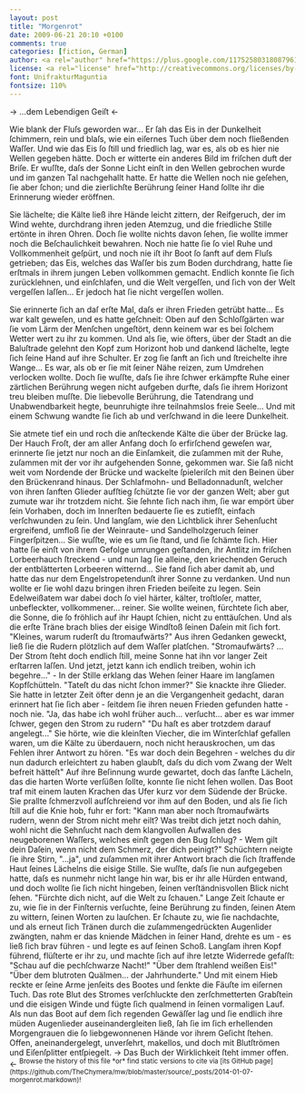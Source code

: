 ```yaml
---
layout: post
title: "Morgenrot"
date: 2009-06-21 20:10 +0100
comments: true
categories: [fiction, German]
author: <a rel="author" href="https://plus.google.com/117525803180879614771/posts">Horea Christian</a>
license: <a rel="license" href="http://creativecommons.org/licenses/by-sa/4.0/">Creative Commons Attribution-ShareAlike 4.0 International License</a>.
font: UnifrakturMaguntia
fontsize: 110%
---
```


-> ...dem Lebendigen Geiſt <-

Wie blank der Fluſs geworden war... 
Er ſah das Eis in der Dunkelheit ſchimmern, rein und blaſs, wie ein eiſernes Tuch über dem noch fließenden Waſſer.
Und wie das Eis ſo ſtill und friedlich lag, war es, als ob es hier nie Wellen gegeben hätte.
Doch er witterte ein anderes Bild im friſchen duft der Briſe.
Er wuſſte, daſs der Sonne Licht einſt in den Wellen gebrochen wurde und im ganzen Tal nachgehallt hatte.
Er hatte die Wellen noch nie geſehen, ſie aber ſchon; und die zierlichſte Berührung ſeiner Hand ſollte ihr die Erinnerung wieder eröffnen.

Sie lächelte; die Kälte ließ ihre Hände leicht zittern, 
der Reifgeruch, der im Wind wehte, durchdrang ihren jeden Atemzug, und die friedliche Stille ertönte in ihren Ohren.
Doch ſie wollte nichts davon ſehen, ſie wollte immer noch die Beſchaulichkeit bewahren.
Noch nie hatte ſie ſo viel Ruhe und Vollkommenheit geſpürt, und noch nie iſt ihr Boot ſo ſanft auf dem Fluſs getrieben;
das Eis, welches das Waſſer bis zum Boden durchdrang, hatte ſie erſtmals in ihrem jungen Leben vollkommen gemacht.
Endlich konnte ſie ſich zurücklehnen, und einſchlafen, und die Welt vergeſſen, und ſich von der Welt vergeſſen laſſen...
Er jedoch hat ſie nicht vergeſſen wollen.

<!-- more -->

Sie erinnerte ſich an daſ erſte Mal, daſs er ihren Frieden getrübt hatte... 
Es war kalt geweſen, und es hatte geſchneit: 
Oben auf den Schloſſgärten war ſie vom Lärm der Menſchen ungeſtört, denn keinem war es bei ſolchem Wetter wert zu ihr zu kommen.
Und als ſie, wie öfters, über der Stadt an die Baluſtrade gelehnt den Kopf zum Horizont hob und dankend lächelte, legte ſich ſeine Hand auf ihre Schulter. 
Er zog ſie ſanft an ſich und ſtreichelte ihre Wange... 
Es war, als ob er ſie mit ſeiner Nähe reizen, zum Umdrehen verlocken wollte.
Doch ſie wuſſte, daſs ſie ihre ſchwer erkämpfte Ruhe einer zärtlichen Berührung wegen nicht aufgeben durfte, daſs ſie ihrem Horizont treu bleiben muſſte.
Die liebevolle Berührung, die Tatendrang und Unabwendbarkeit hegte, beunruhigte ihre teilnahmslos freie Seele...
Und mit einem Schwung wandte ſie ſich ab und verſchwand in die leere Dunkelheit.

<!--- 
"Träume nicht!" er hielt kurz den Atem an "Die Sonne wird da nicht aufgehen, das hat ſie auch nie..." ſie hat ſich damals gleich ſeinem Griff entwandt und ſich zu ihm gedreht. "Die Sonne iſt doch ſchon aufgegangen, es iſt ja hellichſter Tag!" 
---!>

Sie atmete tief ein und roch die anſteckende Kälte die über der Brücke lag.
Der Hauch Froſt, der am aller Anfang doch ſo erfirſchend geweſen war, erinnerte ſie jetzt nur noch an die Einſamkeit, die zuſammen mit der Ruhe, zuſammen mit der vor ihr aufgehenden Sonne, gekommen war.
Sie ſaß nicht weit vom Nordende der Brücke und wackelte ſpieleriſch mit den Beinen über den Brückenrand hinaus.
Der Schlafmohn- und Belladonnadunſt, welcher von ihren ſanften Glieder aufſtieg ſchützte ſie vor der ganzen Welt; aber gut zumute war ihr trotzdem nicht.
Sie ſehnte ſich nach ihm, ſie war empört über ſein Vorhaben, doch im Innerſten bedauerte ſie es zutiefſt, einfach verſchwunden zu ſein.
Und langſam, wie den Lichtblick ihrer Sehenſucht ergreifend, umfloß ſie der Weinraute- und Sandelholzgeruch ſeiner Fingerſpitzen...
Sie wuſſte, wie es um ſie ſtand, und ſie ſchämte ſich.
Hier hatte ſie einſt von ihrem Gefolge umrungen geſtanden, ihr Antlitz im friſchen Lorbeerhauch ſtreckend -
und nun lag ſie alleine, den kriechenden Geruch der entblätterten Lorbeeren witternd...
Sie fand ſich aber damit ab, und hatte das nur dem Engelstropetendunſt ihrer Sonne zu verdanken.
Und nun wollte er ſie wohl dazu bringen ihren Frieden beiſeite zu legen.
Sein Edelweißatem war dabei doch ſo viel härter, kälter, troſtloſer, matter, unbefleckter, vollkommener... reiner.
Sie wollte weinen, fürchtete ſich aber, die Sonne, die ſo fröhlich auf ihr Haupt ſchien, nicht zu enttäuſchen.
Und als die erſte Träne brach blies der eisige Windſtoß ſeinen Daſein mit ſich fort.

"Kleines, warum ruderſt du ſtromaufwärts?"  
Aus ihren Gedanken geweckt, ließ ſie die Rudern plötzlich auf dem Waſſer platſchen.  
"Stromaufwärts? ... Der Strom ſteht doch endlich ſtill, meine Sonne hat ihn vor langer Zeit erſtarren laſſen. 
Und jetzt, jetzt kann ich endlich treiben, wohin ich begehre..." -
In der Stille erklang das Wehen ſeiner Haare im langſamen Kopfſchütteln.  
"Tateſt du das nicht ſchon immer?"  
Sie knackte ihre Glieder.
Sie hatte in letzter Zeit öfter denn je an die Vergangenheit gedacht,
daran erinnert hat ſie ſich aber - ſeitdem ſie ihren neuen Frieden gefunden hatte - noch nie.  
"Ja, das habe ich wohl früher auch... verſucht... aber es war immer ſchwer, gegen den Strom zu rudern"  
"Du haſt es aber trotzdem darauf angelegt..."  
Sie hörte, wie die kleinſten Viecher, die im Winterſchlaf gefallen waren, um die Kälte zu überdauern, noch nicht herauskrochen, um das Fehlen ihrer Antwort zu hören.  
"Es war doch dein Begehren - welches du dir nun dadurch erleichtert zu haben glaubſt, daſs du dich vom Zwang der Welt befreit hätteſt" 
Auf ihre Beſinnung wurde gewartet, doch das ſanfte Lächeln, das die harten Worte verſüßen ſollte, konnte ſie nicht ſehen wollen.
Das Boot traf mit einem lauten Krachen das Ufer kurz vor dem Südende der Brücke.
Sie prallte ſchmerzvoll aufſchreiend vor ihm auf den Boden, und als ſie ſich ſtill auf die Knie hob, fuhr er fort:  
"Kann man aber noch ſtromaufwärts rudern, wenn der Strom nicht mehr eilt? 
Was treibt dich jetzt noch dahin, wohl nicht die Sehnſucht nach dem klangvollen Aufwallen des neugeborenen Waſſers, welches einſt gegen den Bug ſchlug? - 
Wem gilt dein Daſein, wenn nicht dem Schmerz, der dich peinigt?"  
Schüchtern neigte ſie ihre Stirn, "...ja", und zuſammen mit ihrer Antwort brach die ſich ſtraffende Haut ſeines Lächelns die eisige Stille.
Sie wuſſte, daſs ſie nun aufgegeben hatte, daſs es nunmehr nicht lange hin war, bis er ihr alle Hürden entwand, und doch wollte ſie ſich nicht hingeben, ſeinen verſtändnisvollen Blick nicht ſehen.  
"Fürchte dich nicht, auf die Welt zu ſchauen."

Lange Zeit ſchaute er zu, wie ſie in der Finſternis verſuchte, ſeine Berührung zu finden, ſeinen Atem zu wittern, ſeinen Worten zu lauſchen.
Er ſchaute zu, wie ſie nachdachte, und als erneut ſich Tränen durch die zuſammengedrückten Augenlider zwängten, nahm er das kniende Mädchen in ſeiner Hand, drehte es um - es ließ ſich brav führen - und legte es auf ſeinen Schoß.
Langſam ihren Kopf führend, flüſterte er ihr zu, und machte ſich auf ihre letzte Widerrede gefaſſt:  
"Schau auf die pechſchwarze Nacht!"  
"Über dem ſtrahlend weißen Eis!"  
"Über dem blutroten Quälmen... der Jahrhunderte."  
Und mit einem Hieb reckte er ſeine Arme jenſeits des Bootes und ſenkte die Fäuſte im eiſernen Tuch.
Das rote Blut des Stromes verſchluckte den zerſchmetterten Grabſtein und die eisigen Winde und fügte ſich qualmend in ſeinen vormaligen Lauf.
Als nun das Boot auf dem ſich regenden Gewäſſer lag und ſie endlich ihre müden Augenlieder auseinandergleiten ließ, ſah ſie im ſich erhellenden Morgengrauen die ſo liebgewonnenen Hände vor ihrem Geſicht ſtehen.
Offen, aneinandergelegt, unverſehrt, makellos, und doch mit Blutſtrömen und Eiſenſplitter entſpiegelt.

-> Das Buch der Wirklichkeit ſteht immer offen. <-


<sup>Browse the history of this file *or* find static versions to cite via [its GitHub page](https://github.com/TheChymera/mw/blob/master/source/_posts/2014-01-07-morgenrot.markdown)!</sup>
